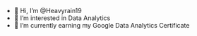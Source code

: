 - 👋 Hi, I’m @Heavyrain19
- 👀 I’m interested in Data Analytics
- 🌱 I’m currently earning my Google Data Analytics Certificate


<!---
Heavyrain19/Heavyrain19 is a ✨ special ✨ repository because its `README.md` (this file) appears on your GitHub profile.
You can click the Preview link to take a look at your changes.
--->
